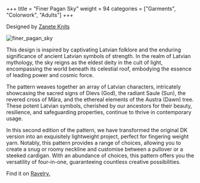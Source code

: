 +++
title = "Finer Pagan Sky"
weight = 94
categories = ["Garments", "Colorwork", "Adults"]
+++

Designed by [Zanete Knits](https://www.ravelry.com/designers/zanete-knits)

![finer_pagan_sky](/images/finer_pagan_sky.jpg)

This design is inspired by captivating Latvian folklore and the enduring significance of ancient Latvian symbols of strength. In the realm of Latvian mythology, the sky reigns as the eldest deity in the cult of light, encompassing the world beneath its celestial roof, embodying the essence of leading power and cosmic force.
<!--more-->

The pattern weaves together an array of Latvian characters, intricately showcasing the sacred signs of Dievs (God), the radiant Saule (Sun), the revered cross of Māra, and the ethereal elements of the Austra (Dawn) tree. These potent Latvian symbols, cherished by our ancestors for their beauty, resilience, and safeguarding properties, continue to thrive in contemporary usage.

In this second edition of the pattern, we have transformed the original DK version into an exquisitely lightweight project, perfect for fingering weight yarn. Notably, this pattern provides a range of choices, allowing you to create a snug or roomy neckline and customise between a pullover or a steeked cardigan. With an abundance of choices, this pattern offers you the versatility of four-in-one, guaranteeing countless creative possibilities.

Find it on [Ravelry.](https://www.ravelry.com/patterns/library/finer-pagan-sky)